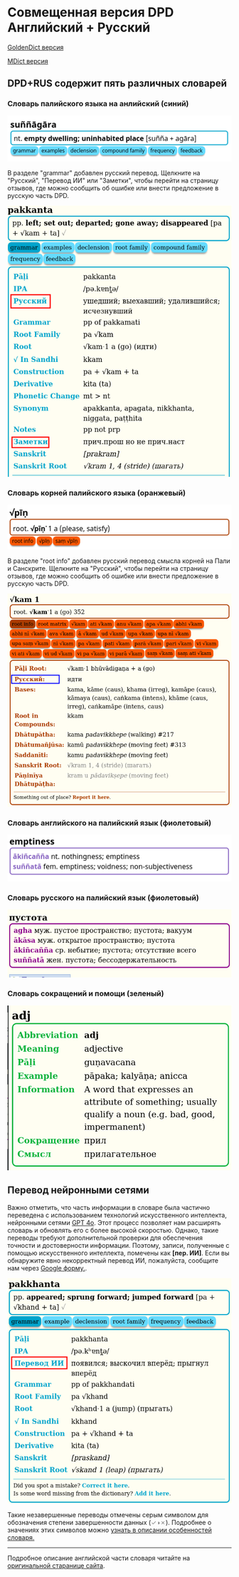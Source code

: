 # Совмещенная версия DPD Английский + Русский

[GoldenDict версия](https://github.com/sasanarakkha/dpd-db-sbs/releases/latest//latest/download/dpd+rus-goldendict.zip)

[MDict версия](https://github.com/sasanarakkha/dpd-db-sbs/releases/latest//latest/download/dpd+rus-mdict.zip)

## DPD+RUS содержит пять различных словарей

### Словарь палийского языка на анлийский (синий)

![pali2english](pics/features/1pali2english.png)

В разделе "grammar" добавлен русский перевод. Щелкните на "Русский", "Перевод ИИ" или "Заметки", чтобы перейти на страницу отзывов, где можно сообщить об ошибке или внести предложение в русскую часть DPD.

![1rus_eng_grammar](pics/features/1rus_eng_grammar.png)

### Словарь корней палийского языка (оранжевый)

![pali2english](pics/features/2rootsdict_en.png)

В разделе "root info" добавлен русский перевод смысла корней на Пали и Санскрите. Щелкните на "Русский", чтобы перейти на страницу отзывов, где можно сообщить об ошибке или внести предложение в русскую часть DPD.

![2rus_eng_root_info](pics/features/2rus_eng_root_info.png)

### Словарь английского на палийский язык (фиолетовый)

![english2pali](pics/features/3english2pali.png)

### Словарь русского на палийский язык (фиолетовый)

![english2pali](pics/features/3rus2pali.png)

### Словарь сокращений и помощи (зеленый)

![helpdict](pics/features/5helpabbreviations_en_rus.png)

## Перевод нейронными сетями

Важно отметить, что часть информации в словаре была частично переведена с использованием технологий искусственного интеллекта, нейронными сетями [GPT 4o](https://platform.openai.com/overview). Этот процесс позволяет нам расширять словарь и обновлять его с более высокой скоростью. Однако, такие переводы требуют дополнительной проверки для обеспечения точности и достоверности информации. Поэтому, записи, полученные с помощью искусственного интеллекта, помечены как **[пер. ИИ]**. Если вы обнаружите явно некорректный перевод ИИ, пожалуйста, сообщите нам через [Google форму.](https://docs.google.com/forms/d/1iMD9sCSWFfJAFCFYuG9HRIyrr9KFRy0nAOVApM998wM/viewform?). 

![half_complete_en](pics/features/ai_translation_en.png)

Такие незавершенные переводы отмечены серым символом для обозначения степени завершенности данных (<span style='color:gray'>✓◑✗</span>). Подробнее о значениях этих символов можно [узнать в описании особенностей словаря.](features/features.md)

---

Подробное описание английской части словаря читайте на [оригинальной старанице сайта](https://digitalpalidictionary.github.io/).